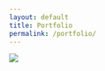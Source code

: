 ```yaml
---
layout: default
title: Portfolio
permalink: /portfolio/
---
```


<img src="{{ site.baseurl }}/images/workingonit.gif" style="max-width: 400px; margin-left: auto; margin-right: auto;"/>
